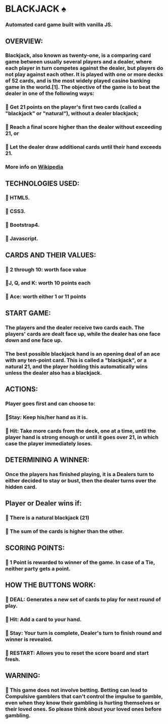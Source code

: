 # BLACKJACK :spades:
### Automated card game built with vanilla JS.

## OVERVIEW:

### Blackjack, also known as twenty-one, is a comparing card game between usually several players and a dealer, where each player in turn competes against the dealer, but players do not play against each other. It is played with one or more decks of 52 cards, and is the most widely played casino banking game in the world.[1]. The objective of the game is to beat the dealer in one of the following ways:

###  🔰 Get 21 points on the player's first two cards (called a "blackjack" or "natural"), without a dealer blackjack;
###  🔰 Reach a final score higher than the dealer without exceeding 21, or
###  🔰 Let the dealer draw additional cards until their hand exceeds 21.

### More info on [Wikipedia](https://en.wikipedia.org/wiki/Blackjack)


## TECHNOLOGIES USED:
### 🔰 HTML5.
### 🔰 CSS3.
### 🔰 Bootstrap4.
### 🔰 Javascript. 

## CARDS AND THEIR VALUES:
###  🔰 2 through 10: worth face value
###  🔰J, Q, and K: worth 10 points each
###  🔰 Ace: worth either 1 or 11 points

## START GAME:

### The players and the dealer receive two cards each. The players' cards are dealt face up, while the dealer has one face down and one face up.
### The best possible blackjack hand is an opening deal of an ace with any ten-point card. This is called a "blackjack", or a natural 21, and the player holding this automatically wins unless the dealer also has a blackjack.

## ACTIONS:

### Player goes first and can choose to:
###  🔰Stay: Keep his/her hand as it is.
###  🔰 Hit: Take more cards from the deck, one at a time, until the player hand is strong enough or until it goes over 21, in which case the player immediately loses.

## DETERMINING A WINNER:

### Once the players has finished playing, it is a Dealers turn to either decided to stay or bust, then the dealer turns over the hidden card.

## Player or Dealer wins if:
### 🔰 There is a natural blackjack (21)
### 🔰 The sum of the cards is higher than the other.

## SCORING POINTS:
### 🔰 1 Point is rewarded to winner of the game. In case of a Tie, neither party gets a point.

## HOW THE BUTTONS WORK:
### 🔰 DEAL: Generates a new set of cards to play for next round of play.
### 🔰 Hit: Add a card to your hand.
### 🔰 Stay: Your turn is complete, Dealer's turn to finish round and winner is revealed.
### 🔰 RESTART: Allows you to reset the score board and start fresh.

## WARNING:
### 🔰 This game does not involve betting. Betting can lead to Compulsive gamblers that can't control the impulse to gamble, even when they know their gambling is hurting themselves or their loved ones. So please think about your loved ones before gambling.


